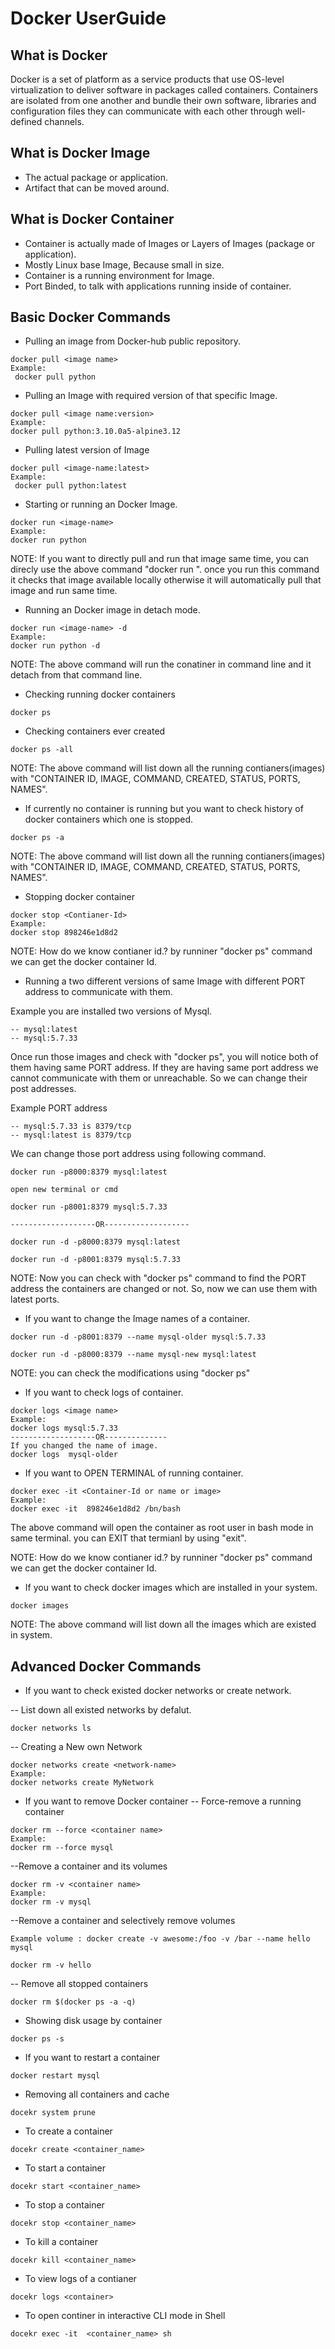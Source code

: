 # Docker UserGuide

## What is Docker
<p>Docker is a set of platform as a service products that use OS-level
virtualization to deliver software in packages called containers. 
Containers are isolated from one another and bundle their own software,
libraries and configuration files they can communicate with each other
through well-defined channels.</p>

## What is Docker Image
- The actual package or application.
- Artifact that can be moved around.

## What is Docker Container
- Container is actually made of Images or Layers of Images (package or application).
- Mostly Linux base Image, Because small in size.
- Container is a running environment for Image.
- Port Binded, to talk with applications running inside of container.

## Basic Docker Commands
- Pulling an image from Docker-hub public repository.
```
docker pull <image name>
Example:
 docker pull python 
```

- Pulling an Image with required version of that specific Image.
```
docker pull <image name:version>
Example: 
docker pull python:3.10.0a5-alpine3.12 
```

- Pulling latest version of Image
```
docker pull <image-name:latest>
Example:
 docker pull python:latest
```

- Starting or running an Docker Image.
```
docker run <image-name>
Example: 
docker run python
```
<p> NOTE: If you want to directly pull and run that image same time, you can direcly use the above command "docker run <image-name>". once you run this command it checks that image available locally otherwise it will automatically pull that image and run same time. </p>

- Running an Docker image in detach mode.
```
docker run <image-name> -d
Example: 
docker run python -d
```
<p>NOTE: The above command will run the conatiner in command line and it detach from that command line.</p>

- Checking running docker containers
```
docker ps
```
- Checking containers ever created
```
docker ps -all
```
<p>NOTE: The above command will list down all the running contianers(images) with "CONTAINER ID, IMAGE, COMMAND, CREATED, STATUS, PORTS, NAMES".</p>

- If currently no container is running but you want to check history of docker containers which one is stopped.
```
docker ps -a
```
<p>NOTE: The above command will list down all the running contianers(images) with "CONTAINER ID, IMAGE, COMMAND, CREATED, STATUS, PORTS, NAMES".</p>

- Stopping docker container
```
docker stop <Contianer-Id>
Example: 
docker stop 898246e1d8d2
```
<p>NOTE: How do we know contianer id.? by runniner "docker ps" command we can get the docker container Id.</p>

- Running a two different versions of same Image with different PORT address to communicate with them.

Example you are installed two versions of Mysql.
```
-- mysql:latest
-- mysql:5.7.33
```
<p>Once run those images and check with "docker ps", you  will notice both of them having same PORT address. If they are having same port address we cannot communicate with them or unreachable. So we can change their post addresses.</p>
 
Example PORT address 
```
-- mysql:5.7.33 is 8379/tcp
-- mysql:latest is 8379/tcp
```
We can change those port address using following command.
```
docker run -p8000:8379 mysql:latest

open new terminal or cmd

docker run -p8001:8379 mysql:5.7.33

-------------------OR-------------------

docker run -d -p8000:8379 mysql:latest

docker run -d -p8001:8379 mysql:5.7.33
```
<p>NOTE: Now you can check with "docker ps" command to find the PORT address the containers are changed or not. So, now we can use them with latest ports.</p>

- If you want to change the Image names of a container.
```
docker run -d -p8001:8379 --name mysql-older mysql:5.7.33 

docker run -d -p8000:8379 --name mysql-new mysql:latest
```
<p>NOTE: you can check the modifications using "docker ps" </p>

- If you want to check logs of container.
```
docker logs <image name>
Example:
docker logs mysql:5.7.33
-------------------OR--------------
If you changed the name of image.
docker logs  mysql-older
```

- If you want to OPEN TERMINAL of running container.
```
docker exec -it <Container-Id or name or image>
Example:
docker exec -it  898246e1d8d2 /bn/bash
```
<p> The above command will open the container as root user in bash mode in same terminal. you can EXIT that termianl by using "exit".</p>
<p>NOTE: How do we know contianer id.? by runniner "docker ps" command we can get the docker container Id.</p>

- If you want to check docker images which are installed in your system.
```
docker images
```
<p>NOTE: The above command will list down all the images which are existed in system.</p>

## Advanced Docker Commands

- If you want to check existed docker networks or create network.

-- List down all existed networks by defalut.
```
docker networks ls
```

-- Creating a New own Network
```
docker networks create <network-name>
Example:
docker networks create MyNetwork
```

- If you want to remove Docker container
-- Force-remove a running container
```
docker rm --force <container name>
Example:
docker rm --force mysql
```
--Remove a container and its volumes
```
docker rm -v <container name>
Example:
docker rm -v mysql
```

--Remove a container and selectively remove volumes
```
Example volume : docker create -v awesome:/foo -v /bar --name hello mysql

docker rm -v hello
```

-- Remove all stopped containers
```
docker rm $(docker ps -a -q)
```

- Showing disk usage by container
```
docker ps -s
```

- If you want to restart a container
```
docker restart mysql
```

- Removing all containers and cache
```
docekr system prune
```

- To create a container
```
docekr create <container_name>
```

- To start a container
```
docekr start <container_name>
```


- To stop a container
```
docekr stop <container_name>
```

- To kill a container
```
docekr kill <container_name>
```

- To view logs of a contianer
```
docekr logs <container>
```

- To open continer in interactive CLI mode in Shell
```
docekr exec -it  <container_name> sh
```

